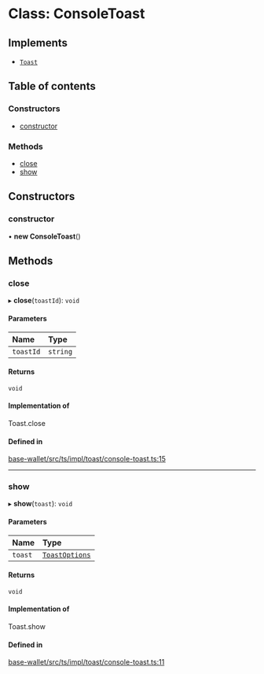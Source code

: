 # Class: ConsoleToast

## Implements

- [`Toast`](../interfaces/Toast.md)

## Table of contents

### Constructors

- [constructor](ConsoleToast.md#constructor)

### Methods

- [close](ConsoleToast.md#close)
- [show](ConsoleToast.md#show)

## Constructors

### constructor

• **new ConsoleToast**()

## Methods

### close

▸ **close**(`toastId`): `void`

#### Parameters

| Name | Type |
| :------ | :------ |
| `toastId` | `string` |

#### Returns

`void`

#### Implementation of

Toast.close

#### Defined in

[base-wallet/src/ts/impl/toast/console-toast.ts:15](https://gitlab.com/i3-market/code/wp3/t3.2/i3m-wallet-monorepo/-/blob/e316827/packages/base-wallet/src/ts/impl/toast/console-toast.ts#L15)

___

### show

▸ **show**(`toast`): `void`

#### Parameters

| Name | Type |
| :------ | :------ |
| `toast` | [`ToastOptions`](../interfaces/ToastOptions.md) |

#### Returns

`void`

#### Implementation of

Toast.show

#### Defined in

[base-wallet/src/ts/impl/toast/console-toast.ts:11](https://gitlab.com/i3-market/code/wp3/t3.2/i3m-wallet-monorepo/-/blob/e316827/packages/base-wallet/src/ts/impl/toast/console-toast.ts#L11)
